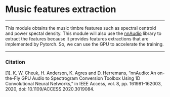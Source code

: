 # Music features extraction

---
This module obtains the music timbre features such as spectral centroid and power spectal density. This module will also use the [nnAudio](https://github.com/KinWaiCheuk/nnAudio) library to extract the features because it provides features extractions that are implemented by Pytorch. So, we can use the GPU to accelerate the training.

---
### Citation
[1]. K. W. Cheuk, H. Anderson, K. Agres and D. Herremans, “nnAudio: An on-the-Fly GPU Audio to Spectrogram Conversion Toolbox Using 1D Convolutional Neural Networks,” in IEEE Access, vol. 8, pp. 161981-162003, 2020, doi: 10.1109/ACCESS.2020.3019084.
